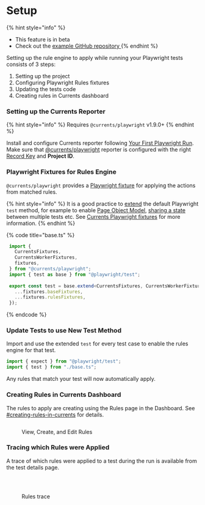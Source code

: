 # Setup

{% hint style="info" %}
* This feature is in beta
* Check out the [example GitHub repository ](https://github.com/currents-dev/currents-playwright-rules-example)
{% endhint %}

Setting up the rule engine to apply while running your Playwright tests consists of 3 steps:

1. Setting up the project
2. Configuring Playwright Rules fixtures
3. Updating the tests code
4. Creating rules in Currents dashboard&#x20;

### Setting up the Currents Reporter

{% hint style="info" %}
Requires `@currents/playwright` v1.9.0+
{% endhint %}

Install and configure Currents reporter following [Your First Playwright Run](../../getting-started/playwright/you-first-playwright-run.md). Make sure that [@currents/playwright](../../resources/reporters/currents-playwright/) reporter is configured with the right [Record Key](../record-key.md) and **Project ID**.

### Playwright Fixtures for Rules Engine

`@currents/playwright` provides a [Playwright fixture](https://playwright.dev/docs/test-fixtures) for applying the actions from matched rules.

{% hint style="info" %}
It is a good practice to [extend](https://playwright.dev/docs/api/class-test#test-extend) the default Playwright `test` method, for example to enable [Page Object Model](https://playwright.dev/docs/pom), [sharing a state](https://playwright.dev/docs/test-fixtures#worker-scoped-fixtures) between multiple tests etc. See [Currents Playwright fixtures](../../resources/reporters/currents-playwright/currents-playwright-fixtures.md) for more information.
{% endhint %}

{% code title="base.ts" %}
```typescript
 import {
   CurrentsFixtures,
   CurrentsWorkerFixtures,
   fixtures,
 } from "@currents/playwright";
 import { test as base } from "@playwright/test";
 
 export const test = base.extend<CurrentsFixtures, CurrentsWorkerFixtures>({
   ...fixtures.baseFixtures,
   ...fixtures.rulesFixtures,
 });
```
{% endcode %}

### Update Tests to use New Test Method

Import and use the extended `test` for every test case to enable the rules engine for that test.

```typescript
import { expect } from "@playwright/test";
import { test } from "./base.ts";
```

Any rules that match your test will now automatically apply.

### Creating Rules in Currents Dashboard&#x20;

The rules to apply are creating using the Rules page in the Dashboard. See [#creating-rules-in-currents](./#creating-rules-in-currents "mention") for details.

<figure><img src="../../.gitbook/assets/Screenshot 2024-12-10 at 3.22.45 PM (1).png" alt=""><figcaption><p>View, Create, and Edit Rules</p></figcaption></figure>

### Tracing which Rules were Applied

A trace of which rules were applied to a test during the run is available from the test details page.

 

<figure><img src="../../.gitbook/assets/Screenshot 2024-12-10 at 3.53.08 PM.png" alt=""><figcaption><p>Rules trace</p></figcaption></figure>

